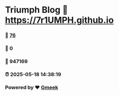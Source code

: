 # Triumph Blog :link: https://7r1UMPH.github.io 
### :page_facing_up: [76](https://7r1UMPH.github.io/tag.html) 
### :speech_balloon: 0 
### :hibiscus: 947169 
### :alarm_clock: 2025-05-18 14:38:19 
### Powered by :heart: [Gmeek](https://github.com/Meekdai/Gmeek)
